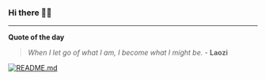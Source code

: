 ### Hi there 👋🏻


---

**Quote of the day**

> *When I let go of what I am, I become what I might be.* - **Laozi** 

[![README.md](https://github.com/marcolovazzano/marcolovazzano/actions/workflows/readme.yml/badge.svg?branch=main)](https://github.com/marcolovazzano/marcolovazzano/actions/workflows/readme.yml)
